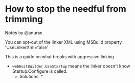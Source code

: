 # How to stop the needful from trimming

Notes by @anurse

You can opt-out of the linker XML using MSBuild property 'UseLinkerXml=false'

This is a guide on what breaks with aggressive linking

* `webHostBuilder.UseStartup` means the linker doesn't know Startup.Configure is called.
    * Solutions:
        * 